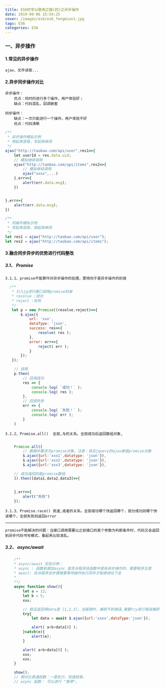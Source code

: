 ```yaml
---
title: ES6的学以致用之路(四)之异步操作
date: 2019-09-06 15:54:25
cover: /images/es6/es6_fengmian1.jpg
tags: ES6
categories: ES6
---
```


### 一、异步操作

#### 1.常见的异步操作
    ajax、文件读取...

#### 2.异步同步操作对比
    异步操作： 
        优点：同时的进行多个操作，用户体验好；
        缺点：代码混乱，回调嵌套

    同步操作： 
        缺点：一次只能进行一个操作，用户体验不好
        优点：代码清晰

```javascript
/**
 * 异步操作模拟示例
 * 用起来容易，写起来麻烦
 */
ajax("http://taobao.com/api/user",res1=>{
    let userId = res.data.uid;
    // 模拟继续调用
    ajax("http://taobao.com/api/items",res2=>{
        // 模拟继续调用
        ajax("xxxx",...)
    },err=>{
        alert(err.data.msg);
    })


},err=>{
    alert(err.data.msg);
})

/**
 * 同操作模拟示例
 * 写起来容易，用起来麻烦
 */
let res1 = ajax("http://taobao.com/api/user");
let res2 = ajax("http://taobao.com/api/items");

```

#### 3.融合同步异步的优势进行代码整改

##### 3.1、 Promise

    3.1.1、promise不能算作对异步操作的处理，更倾向于是异步操作的封装

```javascript
  /**
   * 引入jq进行接口调用promise封装
   * resolve :成功
   * reject :失败
   */ 
   let p = new Promise((resolve,reject)=>{
       $.ajax({
           url: 'xxx',
           dataType: 'json',
           success: res=>{
               resolve( res );
           },
           error: err=>{
               reject( err );
           }
       });
   });

    // 调用
    p.then(
        // 回调成功
        res => {
            console.log( `成功！` );
            console.log( res );
        },
        // 回调失败
        err => {
            console.log( `失败！` );
            console.log( err );
        }
    )


```

    3.1.2、Promise.all()  全部,与的关系。全部成功后返回数组对象,

```javascript

    Promise.all([
        // 数据中要求方promise对象。注意：其实jquery的ajax都是promise对象
        $.ajax({url:'xxx1',datatype: 'json'}),
        $.ajax({url:'xxx2',datatype: 'json'}),
        $.ajax({url:'xxx3',datatype: 'json'}),

    // 成功返回的是promise数组
    ]).then([data1,data2,data3]=>{
        
        
    },err=>{
        alert("失败")
    });

```
    3.1.3、Promise.race() 竞速,或者的关系。全部成功哪个快返回哪个，部分成功则哪个快读哪个，全部失败则返回error

************
    promise不能解决的问题：当接口调用需要以之前接口的某个参数为判断条件时，代码又会返回到异步代码书写模式，看起来比较凌乱。

##### 3.2、 async/await
```javascript
    /**
    * async/await 实际示例：
    * async : 函数前面加async 是告诉程序该函数中是有异步操作的，需要程序注意
    * await: 告诉程序该步骤需要等待操作执行完毕才能继续往下走
    *
    **/
    async function show(){
        let a = 12;
        let b = 5;
        xxx;

        // 假设返回得data是 [1,2,3]。当报错时，捕获不到错误,需要try进行错误捕获
        try{
            let data = await $.ajax({url:'xxxx',dataType:'json'});

            alert( a+b+data[0] );
        }catch(e){
            alert(e);
        }

        alert( a+b+data[0] );
        xxx;
        xxx;
    }

    show(); 
    // 相对比普通函数：一直执行，知道结束。
    // async 函数： 可以进行 "暂停"。
```
    


